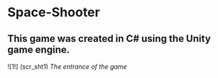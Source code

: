 # Space-Shooter

## This game was created in C# using the Unity game engine.

![1!] (scr_sht1)
*The entrance of the game*
